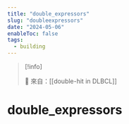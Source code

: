 ```yaml
---
title: "double_expressors"
slug: "doubleexpressors"
date: "2024-05-06"
enableToc: false
tags:
  - building
---
```


> [!info]
>
> 🌱 來自：[[double-hit in DLBCL]]

# double_expressors
